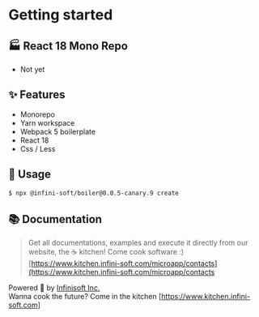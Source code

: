 # Getting started

## 🏭 React 18 Mono Repo
- Not yet
  
## ✨ Features
- Monorepo
- Yarn workspace
- Webpack 5 boilerplate
- React 18
- Css / Less

## 🔨 Usage

```bash
$ npx @infini-soft/boiler@0.0.5-canary.9 create

```

## 📚 Documentation

> Get all documentations, examples and execute it directly from our website, the ☕ kitchen! Come cook software :) [https://www.kitchen.infini-soft.com/microapp/contacts](https://www.kitchen.infini-soft.com/microapp/contacts


Powered 🚀 by [Infinisoft Inc.](https://www.infini-soft.com)
<br>
Wanna cook the future? Come in the kitchen [https://www.kitchen.infini-soft.com]
